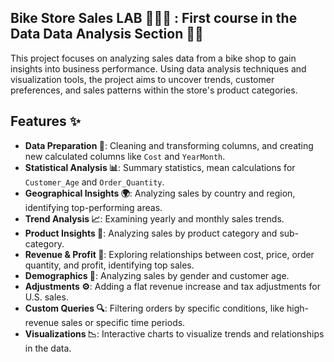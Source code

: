## **Bike Store Sales LAB 🚴‍♂️💼** : First course in the Data Data Analysis Section 🙏✅
This project focuses on analyzing sales data from a bike shop to gain insights into business performance. Using data analysis techniques and visualization tools, the project aims to uncover trends, customer preferences, and sales patterns within the store's product categories.

## **Features ✨**

- **Data Preparation 🧹**: Cleaning and transforming columns, and creating new calculated columns like `Cost` and `YearMonth`.
- **Statistical Analysis 📊**: Summary statistics, mean calculations for `Customer_Age` and `Order_Quantity`.
- **Geographical Insights 🌍**: Analyzing sales by country and region, identifying top-performing areas.
- **Trend Analysis 📈**: Examining yearly and monthly sales trends.
- **Product Insights 🛒**: Analyzing sales by product category and sub-category.
- **Revenue & Profit 💸**: Exploring relationships between cost, price, order quantity, and profit, identifying top sales.
- **Demographics 👥**: Analyzing sales by gender and customer age.
- **Adjustments ⚙️**: Adding a flat revenue increase and tax adjustments for U.S. sales.
- **Custom Queries 🔍**: Filtering orders by specific conditions, like high-revenue sales or specific time periods.
- **Visualizations 📉**: Interactive charts to visualize trends and relationships in the data.
